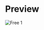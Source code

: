 # Preview
![Free 1](https://github.com/frontendvidu/public/assets/132292859/49968f08-1a82-4d02-a4e2-02be286b6cf8)
